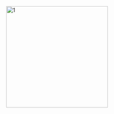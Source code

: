 <img width="272" alt="1" src="https://github.com/seematripathi/90DaysOfDevOps/assets/33751911/7e9c86cf-2988-4606-83e7-0f06758de5af">

